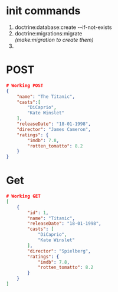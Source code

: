 # init commands

1. doctrine:database:create --if-not-exists
1. doctrine:migrations:migrate
   <br>_(make:migration to create them)_
1.  

# POST

```json
# Working POST
{
    "name": "The Titanic",
    "casts":[
        "DiCaprio",
        "Kate Winslet"
    ],
    "releaseDate": "18-01-1998",
    "director": "James Cameron",
    "ratings": {
        "imdb": 7.8,
        "rotten_tomatto": 8.2
    }
}
```

# Get

```json
# Working GET
[
    {
        "id": 1,
        "name": "Titanic",
        "releaseDate": "18-01-1998",
        "casts": [
            "DiCaprio",
            "Kate Winslet"
        ],
        "director": "Spielberg",
        "ratings": {
            "imdb": 7.8,
            "rotten_tomatto": 8.2
        }
    }
]
```
